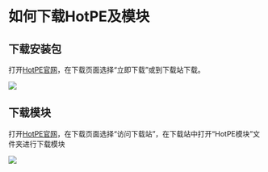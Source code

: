 # 如何下载HotPE及模块
## 下载安装包
打开[HotPE官网](https://www.hotpe.top/)，在下载页面选择“立即下载”或到下载站下载。

![](https://i.hotpe.top/i/2022/05/02/z917h5.png)

## 下载模块
打开[HotPE官网](https://www.hotpe.top/)，在下载页面选择“访问下载站”，在下载站中打开“HotPE模块”文件夹进行下载模块

![](https://i.hotpe.top/i/2022/05/02/zb7kdy.png)

